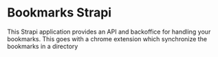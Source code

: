 # Bookmarks Strapi

This Strapi application provides an API and backoffice for handling your bookmarks.
This goes with a chrome extension which synchronize the bookmarks in a directory
